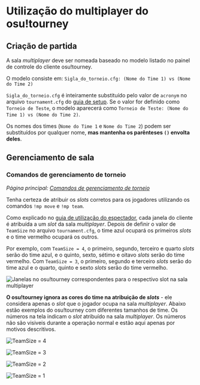 # Utilização do multiplayer do osu!tourney

## Criação de partida

A sala *multiplayer* deve ser nomeada baseado no modelo listado no painel de controle do cliente osu!tourney.

O modelo consiste em:
`Sigla_do_torneio.cfg: (Nome do Time 1) vs (Nome do Time 2)`

`Sigla_do_torneio.cfg` é inteiramente substituído pelo valor de `acronym` no arquivo `tournament.cfg` do [guia de setup](/wiki/osu!tourney/Setup).
Se o valor for definido como `Torneio de Teste`, o modelo aparecerá como `Torneio de Teste: (Nome do Time 1) vs (Nome do Time 2)`.

Os nomes dos times (`Nome do Time 1` e `Nome do Time 2`) podem ser substituídos por qualquer nome, **mas mantenha os parênteses `()` envolta deles**.

## Gerenciamento de sala

### Comandos de gerenciamento de torneio

*Página principal: [Comandos de gerenciamento de torneio](/wiki/osu!tourney/Tournament_Management_Commands)*

Tenha certeza de atribuir os *slots* corretos para os jogadores utilizando os comandos `!mp move` e `!mp team`.

Como explicado no [guia de utilização do espectador](/wiki/osu!tourney/Spectator_Usage), cada janela do cliente é atribuída a um *slot* da sala *multiplayer*. Depois de definir o valor de `TeamSize` no arquivo `tournament.cfg`, o time azul ocupará os primeiros *slots* e o time vermelho ocupará os outros.

Por exemplo, com `TeamSize = 4`, o primeiro, segundo, terceiro e quarto *slots* serão do time azul, e o quinto, sexto, sétimo e oitavo *slots* serão do time vermelho. Com `TeamSize = 3`, o primeiro, segundo e terceiro *slots* serão do time azul e o quarto, quinto e sexto *slots* serão do time vermelho.

![Janelas no osu!tourney correspondentes para o respectivo slot na sala multiplayer](img/Osutourneyassignment.png "Atribuição de jogador no osu!tourney")

**O osu!tourney ignora as cores do time na atribuição de *slots*** - ele considera apenas o *slot* que o jogador ocupa na sala *multiplayer*. Abaixo estão exemplos do osu!tourney com diferentes tamanhos de time. Os números na tela indicam o *slot* atribuído na sala *multiplayer*. Os números não são visiveis durante a operação normal e estão aqui apenas por motivos descritivos.

![TeamSize = 4](img/Osutourneywindows.png)

![TeamSize = 3](img/Teamsize3.png "TeamSize = 3")

![TeamSize = 2](img/Teamsize2.png "TeamSize = 2")

![TeamSize = 1](img/Teamsize1.png "TeamSize = 1")
